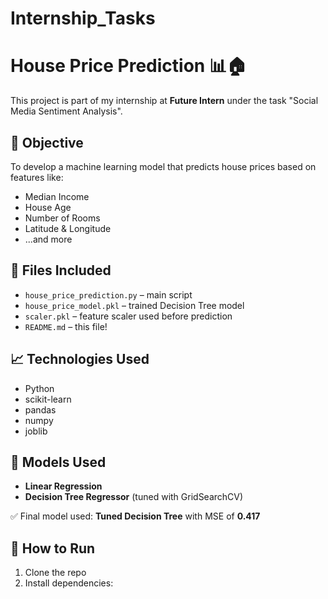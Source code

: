 # Internship_Tasks
# House Price Prediction 📊🏠

This project is part of my internship at **Future Intern** under the task "Social Media Sentiment Analysis".

## 📌 Objective

To develop a machine learning model that predicts house prices based on features like:
- Median Income
- House Age
- Number of Rooms
- Latitude & Longitude
- ...and more

## 📂 Files Included

- `house_price_prediction.py` – main script
- `house_price_model.pkl` – trained Decision Tree model
- `scaler.pkl` – feature scaler used before prediction
- `README.md` – this file!

## 📈 Technologies Used

- Python
- scikit-learn
- pandas
- numpy
- joblib

## 🧠 Models Used

- **Linear Regression**
- **Decision Tree Regressor** (tuned with GridSearchCV)

✅ Final model used: **Tuned Decision Tree** with MSE of **0.417**

## 🚀 How to Run

1. Clone the repo
2. Install dependencies:  
